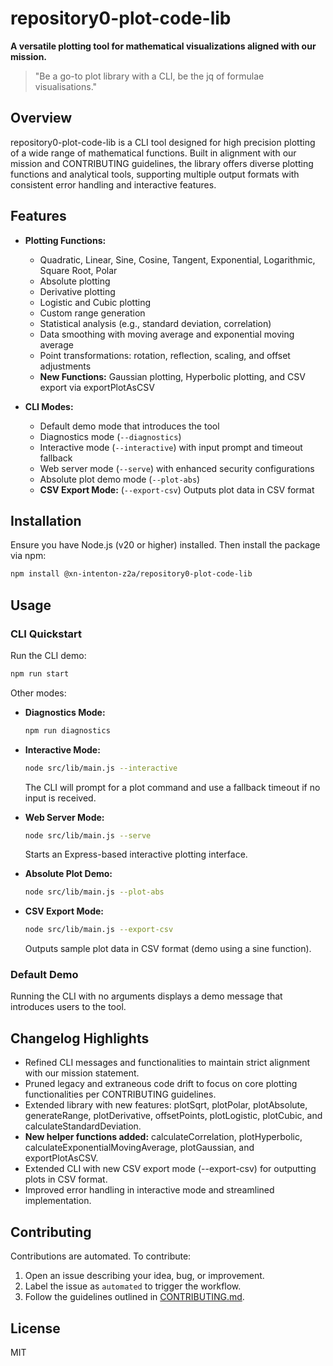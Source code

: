 # repository0-plot-code-lib

**A versatile plotting tool for mathematical visualizations aligned with our mission.**

> "Be a go-to plot library with a CLI, be the jq of formulae visualisations."

## Overview

repository0-plot-code-lib is a CLI tool designed for high precision plotting of a wide range of mathematical functions. Built in alignment with our mission and CONTRIBUTING guidelines, the library offers diverse plotting functions and analytical tools, supporting multiple output formats with consistent error handling and interactive features.

## Features

- **Plotting Functions:**
  - Quadratic, Linear, Sine, Cosine, Tangent, Exponential, Logarithmic, Square Root, Polar
  - Absolute plotting
  - Derivative plotting
  - Logistic and Cubic plotting
  - Custom range generation
  - Statistical analysis (e.g., standard deviation, correlation)
  - Data smoothing with moving average and exponential moving average
  - Point transformations: rotation, reflection, scaling, and offset adjustments
  - **New Functions:** Gaussian plotting, Hyperbolic plotting, and CSV export via exportPlotAsCSV

- **CLI Modes:**
  - Default demo mode that introduces the tool
  - Diagnostics mode (`--diagnostics`)
  - Interactive mode (`--interactive`) with input prompt and timeout fallback
  - Web server mode (`--serve`) with enhanced security configurations
  - Absolute plot demo mode (`--plot-abs`)
  - **CSV Export Mode:** (`--export-csv`) Outputs plot data in CSV format

## Installation

Ensure you have Node.js (v20 or higher) installed. Then install the package via npm:

```bash
npm install @xn-intenton-z2a/repository0-plot-code-lib
```

## Usage

### CLI Quickstart

Run the CLI demo:

```bash
npm run start
```

Other modes:

- **Diagnostics Mode:**
  ```bash
  npm run diagnostics
  ```

- **Interactive Mode:**
  ```bash
  node src/lib/main.js --interactive
  ```
  The CLI will prompt for a plot command and use a fallback timeout if no input is received.

- **Web Server Mode:**
  ```bash
  node src/lib/main.js --serve
  ```
  Starts an Express-based interactive plotting interface.

- **Absolute Plot Demo:**
  ```bash
  node src/lib/main.js --plot-abs
  ```

- **CSV Export Mode:**
  ```bash
  node src/lib/main.js --export-csv
  ```
  Outputs sample plot data in CSV format (demo using a sine function).

### Default Demo

Running the CLI with no arguments displays a demo message that introduces users to the tool.

## Changelog Highlights

- Refined CLI messages and functionalities to maintain strict alignment with our mission statement.
- Pruned legacy and extraneous code drift to focus on core plotting functionalities per CONTRIBUTING guidelines.
- Extended library with new features: plotSqrt, plotPolar, plotAbsolute, generateRange, plotDerivative, offsetPoints, plotLogistic, plotCubic, and calculateStandardDeviation.
- **New helper functions added:** calculateCorrelation, plotHyperbolic, calculateExponentialMovingAverage, plotGaussian, and exportPlotAsCSV.
- Extended CLI with new CSV export mode (--export-csv) for outputting plots in CSV format.
- Improved error handling in interactive mode and streamlined implementation.

## Contributing

Contributions are automated. To contribute:

1. Open an issue describing your idea, bug, or improvement.
2. Label the issue as `automated` to trigger the workflow.
3. Follow the guidelines outlined in [CONTRIBUTING.md](./CONTRIBUTING.md).

## License

MIT
